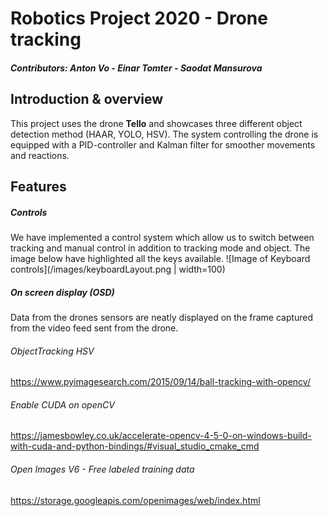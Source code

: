 # Robotics Project 2020 - Drone tracking
##### Contributors: Anton Vo - Einar Tomter - Saodat Mansurova

## Introduction & overview

This project uses the drone **Tello** and showcases three different object detection method (HAAR, YOLO, HSV).
The system controlling the drone is equipped with a PID-controller and Kalman filter for smoother movements and reactions.

## Features

##### Controls

We have implemented a control system which allow us to switch between tracking and manual control in addition to tracking mode and object.
The image below have highlighted all the keys available.
![Image of Keyboard controls](/images/keyboardLayout.png | width=100)


##### On screen display (OSD)

Data from the drones sensors are neatly displayed on the frame captured from the video feed sent from the drone.








###### ObjectTracking HSV
https://www.pyimagesearch.com/2015/09/14/ball-tracking-with-opencv/

###### Enable CUDA on openCV
https://jamesbowley.co.uk/accelerate-opencv-4-5-0-on-windows-build-with-cuda-and-python-bindings/#visual_studio_cmake_cmd 

###### Open Images V6 - Free labeled training data
https://storage.googleapis.com/openimages/web/index.html

